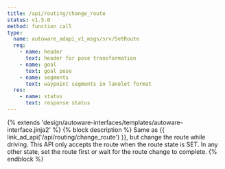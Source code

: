 ```yaml
---
title: /api/routing/change_route
status: v1.5.0
method: function call
type:
  name: autoware_adapi_v1_msgs/srv/SetRoute
  req:
    - name: header
      text: header for pose transformation
    - name: goal
      text: goal pose
    - name: segments
      text: waypoint segments in lanelet format
  res:
    - name: status
      text: response status
---
```


{% extends 'design/autoware-interfaces/templates/autoware-interface.jinja2' %}
{% block description %}
Same as {{ link_ad_api('/api/routing/change_route') }}, but change the route while driving.
This API only accepts the route when the route state is SET.
In any other state, set the route first or wait for the route change to complete.
{% endblock %}
